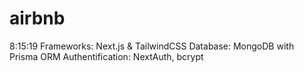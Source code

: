 # airbnb
8:15:19
Frameworks: Next.js & TailwindCSS
Database: MongoDB with Prisma ORM
Authentification: NextAuth, bcrypt